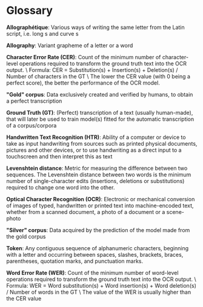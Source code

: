 # Glossary

**Allographétique**: Various ways of writing the same letter from the Latin script, i.e. long s and curve s

**Allography**: Variant grapheme of a letter or a word

**Character Error Rate (CER)**: Count of the minimum number of character-level operations required to transform the ground truth text into the OCR output. \\
Formula: CER = Substitution(s) + Insertion(s) + Deletion(s) / Number of characters in the GT \\
The lower the CER value (with 0 being a perfect score), the better the performance of the OCR model.

**"Gold" corpus**: Data exclusively created and verified by humans, to obtain a perfect transcription

**Ground Truth (GT)**: (Perfect) transcription of a text (usually human-made), that will later be used to train model(s) fitted for the automatic transcription of a corpus/corpora

**Handwritten Text Recognition (HTR)**: Ability of a computer or device to take as input handwriting from sources such as printed physical documents, pictures and other devices, or to use handwriting as a direct input to a touchscreen and then interpret this as text

**Levenshtein distance**: Metric for measuring the difference between two sequences. The Levenshtein distance between two words is the minimum number of single-character edits (insertions, deletions or substitutions) required to change one word into the other.

**Optical Character Recognition (OCR)**: Electronic or mechanical conversion of images of typed, handwritten or printed text into machine-encoded text, whether from a scanned document, a photo of a document or a scene-photo

**"Silver" corpus**: Data acquired by the prediction of the model made from the gold corpus

**Token**: Any contiguous sequence of alphanumeric characters, beginning with a letter and occurring between spaces, slashes, brackets, braces, parentheses, quotation marks, and punctuation marks.

**Word Error Rate (WER)**: Count of the minimum number of word-level operations required to transform the ground truth text into the OCR output. \\
Formula: WER = Word substitution(s) + Word insertion(s) + Word deletion(s) / Number of words in the GT \\
The value of the WER is usually higher than the CER value